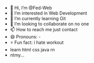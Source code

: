 - 👋 Hi, I’m @Fed-Web
- 👀 I’m interested in Web Development
- 🌱 I’m currently learning Git
- 💞️ I’m looking to collaborate on no one
- 📫 How to reach me just contact
- 😄 Pronouns: -
- ⚡ Fun fact: i hate workout
- learn html css java rn
- ntmy...

<!---
Fed-Web/Fed-Web is a ✨ special ✨ repository because its `README.md` (this file) appears on your GitHub profile.
You can click the Preview link to take a look at your changes.
--->
